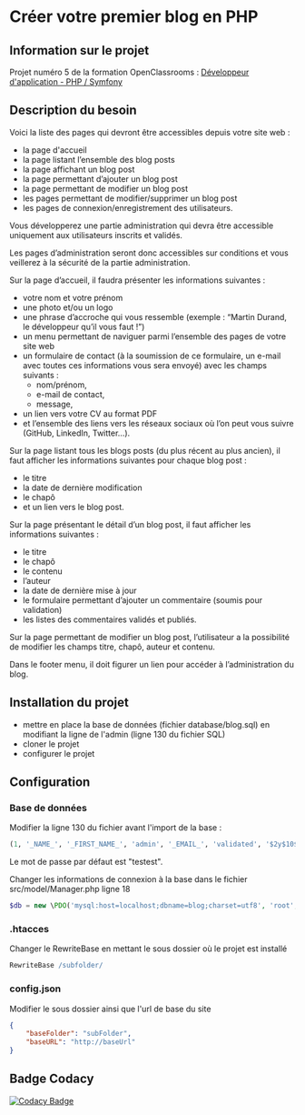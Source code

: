 # Créer votre premier blog en PHP

## Information sur le projet

Projet numéro 5 de la formation OpenClassrooms : [Développeur d'application - PHP / Symfony](https://openclassrooms.com/fr/paths/59-developpeur-dapplication-php-symfony)

## Description du besoin

Voici la liste des pages qui devront être accessibles depuis votre site web :

- la page d'accueil
- la page listant l’ensemble des blog posts
- la page affichant un blog post
- la page permettant d’ajouter un blog post
- la page permettant de modifier un blog post
- les pages permettant de modifier/supprimer un blog post
- les pages de connexion/enregistrement des utilisateurs.

Vous développerez une partie administration qui devra être accessible uniquement aux utilisateurs inscrits et validés.

Les pages d’administration seront donc accessibles sur conditions et vous veillerez à la sécurité de la partie administration.

Sur la page d’accueil, il faudra présenter les informations suivantes :

- votre nom et votre prénom
- une photo et/ou un logo
- une phrase d’accroche qui vous ressemble (exemple : “Martin Durand, le développeur qu’il vous faut !”)
- un menu permettant de naviguer parmi l’ensemble des pages de votre site web
- un formulaire de contact (à la soumission de ce formulaire, un e-mail avec toutes ces informations vous sera envoyé) avec les champs suivants :
    - nom/prénom,
    - e-mail de contact,
    - message,
- un lien vers votre CV au format PDF
- et l’ensemble des liens vers les réseaux sociaux où l’on peut vous suivre (GitHub, LinkedIn, Twitter…).

Sur la page listant tous les blogs posts (du plus récent au plus ancien), il faut afficher les informations suivantes pour chaque blog post :

- le titre
- la date de dernière modification
- le chapô
- et un lien vers le blog post.

Sur la page présentant le détail d’un blog post, il faut afficher les informations suivantes :

- le titre
- le chapô
- le contenu
- l’auteur
- la date de dernière mise à jour
- le formulaire permettant d’ajouter un commentaire (soumis pour validation)
- les listes des commentaires validés et publiés.

Sur la page permettant de modifier un blog post, l’utilisateur a la possibilité de modifier les champs titre, chapô, auteur et contenu.

Dans le footer menu, il doit figurer un lien pour accéder à l’administration du blog.

## Installation du projet

- mettre en place la base de données (fichier database/blog.sql) en modifiant la ligne de l'admin (ligne 130 du fichier SQL)
- cloner le projet
- configurer le projet

## Configuration

### Base de données

Modifier la ligne 130 du fichier avant l'import de la base :
```SQL
(1, '_NAME_', '_FIRST_NAME_', 'admin', '_EMAIL_', 'validated', '$2y$10$r/G3DjbqcJOgESo7ZIMJz..Kk7.DRVWhqPi3FF64vWJHS.OIviPDq'),
```
Le mot de passe par défaut est "testest".

Changer les informations de connexion à la base dans le fichier src/model/Manager.php ligne 18
```PHP
$db = new \PDO('mysql:host=localhost;dbname=blog;charset=utf8', 'root', '');
```

### .htacces
Changer le RewriteBase en mettant le sous dossier où le projet est installé
```apache
RewriteBase /subfolder/
```

### config.json
Modifier le sous dossier ainsi que l'url de base du site
```json
{
    "baseFolder": "subFolder",
    "baseURL": "http://baseUrl"
}
```

## Badge Codacy

[![Codacy Badge](https://api.codacy.com/project/badge/Grade/a9aab17db62b44b4b05938ec110f652c)](https://app.codacy.com/gh/GN4RK/p5-blog?utm_source=github.com&utm_medium=referral&utm_content=GN4RK/p5-blog&utm_campaign=Badge_Grade_Settings)